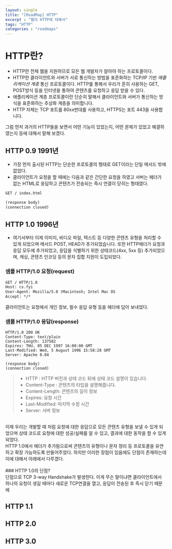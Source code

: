 ```yaml
---
layout: single
title: "[RoadMap] HTTP"
excerpt : "웹의 HTTP에 대해서"
tags: "HTTP"
categories : "roadmaps"
---
```



# HTTP란?  
    
* HTTP란 전체 웹을 지원하므로 모든 웹 개발자가 알아야 하는 프로토콜이다.
* HTTP란 클라이언트와 서버가 서로 통신하는 방법을 표준화하는 TCP/IP 기반 *애플리케이션 계층* 통신 프로토콜이다. HTTP를 통해서 우리가 흔히 사용하는 GET, POST방식 등을 인터넷을 통하여 콘텐츠를 요청하고 응답 받을 수 있다. 
* 애플리케이션 계층 프로토콜이란 단순히 말해서 클라이언트와 서버가 통신하는 방식을 표준화하는 추상화 계층을 의미합니다. 
* HTTP 자체는 TCP 포트를 80xx번대를 사용하고, HTTPS는 포트 443을 사용합니다. 

그럼 먼저 과거의 HTTP들을 보면서 어떤 기능이 있었는지, 어떤 문제가 있었고 해결하였는지 등에 대해서 말해 보겠다. 

## HTTP 0.9 1991년
- 가장 먼저 출시된 HTTP는 단순한 프로토콜의 형태로 GET이라는 단일 메서드 밖에 없었다. 
- 클라이언트가 요청을 할 때에는 다음과 같은 간단한 요청을 하였고 서버는 헤더가 없는 HTML로 응답하고 콘텐츠가 전송되는 즉시 연결이 닫히는 형태였다. 
  
```markdown
GET / index.html
```

```markdown
(response body)
(connection closed)
```


## HTTP 1.0 1996년

- 여기서부터 이제 이미지, 비디오 파일, 텍스트 등 다양한 콘텐츠 유형을 처리할 수 있게 되었으며 
메서드 POST, HEAD가 추가되었습니다. 또한 HTTP헤더가 요청과 응답 모두에 추가되었고, 응답을 식별하기 위한 상태코드(4xx, 5xx 등) 추가되었으며, 캐싱, 콘텐츠 인코딩 등의 문자 집합 지원이 도입되었다. 

### 샘플 HTTP/1.0 요청(request)

```markdown
GET / HTTP/1.0
Host: cs.fyi
User-Agent: Mozilla/5.0 (Macintosh; Intel Mac OS
Accept: */*
```
클라이언트는 요청에서 개인 정보, 필수 응답 유형 등을 헤더에 담아 보내었다. 

### 샘플 HTTP/1.0 응답(response)

```http
HTTP/1.0 200 OK
Content-Type: text/plain
Content-Length: 137582
Expires: THU, 05 DEC 1997 16:00:00 GMT
Last-Modified: Wed, 5 August 1996 15:58:28 GMT
Server: Apache 0.84

(response body)
(connection closed)
```
> * HTTP : HTTP 버전과 상태 코드 뒤에 상태 코드 설명이 있습니다.
> * Content-Type : 콘텐츠의 타입을 설명해줍니다.
> * Content-Length: 콘텐츠의 길이 정보
> * Expires: 요청 시간
> * Last-Modified: 마지막 수정 시간
> * Server: 서버 정보

<br>
이제 우리는 개발할 때 처럼 요청에 대한 응답으로 모든 콘텐츠 유형을 보낼 수 있게 되었으며 상태 코드로 요청에 대한 성공/실패를 알 수 있고, 결과에 대한 동작을 할 수 있게 되었다.  

<br>  
HTTP 1.0에서 헤더가 추가됨으로써 콘텐츠의 유형이나 문자 정리 등 프로토콜을 유연하고 확장 가능하도록 만들어주었다. 하지만 이러한 장점이 있음에도 단점이 존재하는데 이에 대해서 아래에서 다루겠다. 
<br>


<br>
### HTTP 1.0의 단점?  

<br>
단점으로 TCP 3-way Handshake가 발생한다. 이게 무슨 말이냐면 클라이언트에서 하나의 요청이 생길 때마다 새로운 TCP연결을 열고, 응답이 전송된 후 즉시 닫기 때문에  

<br>

## HTTP 1.1

## HTTP 2.0

## HTTP 3.0